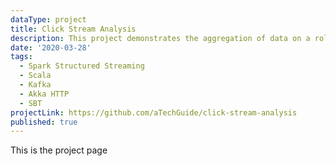 ```yaml
---
dataType: project
title: Click Stream Analysis
description: This project demonstrates the aggregation of data on a rolling window of events (Not necessarily time). We capture click streams via a web page hosted on Akka HTTP Webserver. The click events sent to Kafka are read by spark structured streaming App to perform the aggregations.
date: '2020-03-28'
tags:
  - Spark Structured Streaming
  - Scala
  - Kafka
  - Akka HTTP
  - SBT
projectLink: https://github.com/aTechGuide/click-stream-analysis
published: true
---
```


This is the project page

